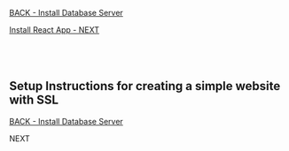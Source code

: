 
<!-- ------------------------------------------------------------------------- -->

<div class="page-back">

[BACK - Install Database Server](/Setup/fr0305_Setup-Data-Server-Ubuntu.md)
</div><div class="page-next">

[Install React App - NEXT](/Setup/fr0307_Setup-React-App-Ubuntu.md)
</div><div style="margin-top:35px">&nbsp;</div>
<!-- ------------------------------------------------------------------------- -->

## Setup Instructions for creating a simple website with SSL

<!-- ------------------------------------------------------------------------- -->

<div class="page-back">

[BACK - Install Database Server](/Setup/fr0305_Setup-Data-Server-Ubuntu.md)
</div><div class="page-next disabled">

NEXT
</div>

<!-- ------------------------------------------------------------------------- -->
